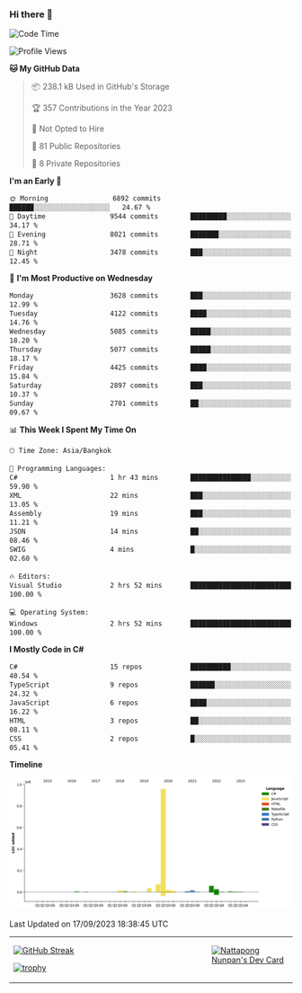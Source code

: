 ### Hi there 👋

<!--START_SECTION:waka-->
![Code Time](http://img.shields.io/badge/Code%20Time-726%20hrs%209%20mins-blue)

![Profile Views](http://img.shields.io/badge/Profile%20Views-0-blue)

**🐱 My GitHub Data** 

> 📦 238.1 kB Used in GitHub's Storage 
 > 
> 🏆 357 Contributions in the Year 2023
 > 
> 🚫 Not Opted to Hire
 > 
> 📜 81 Public Repositories 
 > 
> 🔑 8 Private Repositories 
 > 
**I'm an Early 🐤** 

```text
🌞 Morning                6892 commits        ██████░░░░░░░░░░░░░░░░░░░   24.67 % 
🌆 Daytime                9544 commits        █████████░░░░░░░░░░░░░░░░   34.17 % 
🌃 Evening                8021 commits        ███████░░░░░░░░░░░░░░░░░░   28.71 % 
🌙 Night                  3478 commits        ███░░░░░░░░░░░░░░░░░░░░░░   12.45 % 
```
📅 **I'm Most Productive on Wednesday** 

```text
Monday                   3628 commits        ███░░░░░░░░░░░░░░░░░░░░░░   12.99 % 
Tuesday                  4122 commits        ████░░░░░░░░░░░░░░░░░░░░░   14.76 % 
Wednesday                5085 commits        █████░░░░░░░░░░░░░░░░░░░░   18.20 % 
Thursday                 5077 commits        █████░░░░░░░░░░░░░░░░░░░░   18.17 % 
Friday                   4425 commits        ████░░░░░░░░░░░░░░░░░░░░░   15.84 % 
Saturday                 2897 commits        ███░░░░░░░░░░░░░░░░░░░░░░   10.37 % 
Sunday                   2701 commits        ██░░░░░░░░░░░░░░░░░░░░░░░   09.67 % 
```


📊 **This Week I Spent My Time On** 

```text
🕑︎ Time Zone: Asia/Bangkok

💬 Programming Languages: 
C#                       1 hr 43 mins        ███████████████░░░░░░░░░░   59.90 % 
XML                      22 mins             ███░░░░░░░░░░░░░░░░░░░░░░   13.05 % 
Assembly                 19 mins             ███░░░░░░░░░░░░░░░░░░░░░░   11.21 % 
JSON                     14 mins             ██░░░░░░░░░░░░░░░░░░░░░░░   08.46 % 
SWIG                     4 mins              █░░░░░░░░░░░░░░░░░░░░░░░░   02.60 % 

🔥 Editors: 
Visual Studio            2 hrs 52 mins       █████████████████████████   100.00 % 

💻 Operating System: 
Windows                  2 hrs 52 mins       █████████████████████████   100.00 % 
```

**I Mostly Code in C#** 

```text
C#                       15 repos            ██████████░░░░░░░░░░░░░░░   40.54 % 
TypeScript               9 repos             ██████░░░░░░░░░░░░░░░░░░░   24.32 % 
JavaScript               6 repos             ████░░░░░░░░░░░░░░░░░░░░░   16.22 % 
HTML                     3 repos             ██░░░░░░░░░░░░░░░░░░░░░░░   08.11 % 
CSS                      2 repos             █░░░░░░░░░░░░░░░░░░░░░░░░   05.41 % 
```



**Timeline**

![Lines of Code chart](https://raw.githubusercontent.com/aixasz/aixasz/main/assets/bar_graph.png)


 Last Updated on 17/09/2023 18:38:45 UTC
<!--END_SECTION:waka-->

<table>
<tr>
<td width="70%" valign="top">
 
 [![GitHub Streak](http://github-readme-streak-stats.herokuapp.com?user=aixasz&theme=github-dark&hide_border=true&date_format=%5BY%20%5DM%20j)](https://git.io/streak-stats)

 [![trophy](https://github-profile-trophy.vercel.app/?username=aixasz&theme=onedark)](https://github.com/ryo-ma/github-profile-trophy)
 </td>
<td width="30%" valign="top">
 
<a href="https://app.daily.dev/aixasz"><img src="https://api.daily.dev/devcards/403207936e6547c9a85ea449e9f3abe8.png?r=re8" alt="Nattapong Nunpan's Dev Card"/></a>

 </td>
</tr>
</table>
 
